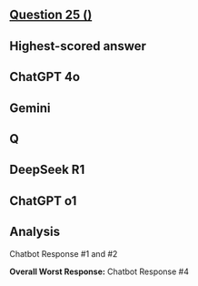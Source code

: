 ## [Question 25 ()]()



## Highest-scored answer 



## ChatGPT 4o




## Gemini




## Q


## DeepSeek R1



## ChatGPT o1



## Analysis 


Chatbot Response #1 and #2

**Overall Worst Response:** 
Chatbot Response #4
